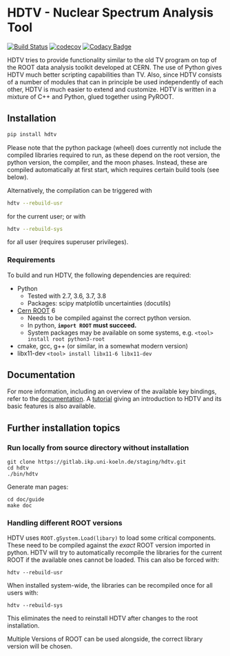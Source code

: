 # HDTV - Nuclear Spectrum Analysis Tool

[![Build Status](https://travis-ci.org/janmayer/hdtv.svg?branch=master)](https://travis-ci.org/janmayer/hdtv)
[![codecov](https://codecov.io/gh/janmayer/hdtv/branch/master/graph/badge.svg)](https://codecov.io/gh/janmayer/hdtv)
[![Codacy Badge](https://api.codacy.com/project/badge/Grade/d54b84b35f834cb9a73a89a5ea67a8bf)](https://app.codacy.com/manual/janmayer/hdtv/dashboard)

HDTV tries to provide functionality similar to the old TV program
on top of the ROOT data analysis toolkit developed at CERN. The use
of Python gives HDTV much better scripting capabilities than TV.
Also, since HDTV consists of a number of modules that can in principle
be used independently of each other, HDTV is much easier to extend and
customize. HDTV is written in a mixture of C++ and Python, glued
together using PyROOT.


## Installation

```sh
pip install hdtv
```

Please note that the python package (wheel) does currently not include the compiled libraries required to run, as these depend on the root version, the python version, the compiler, and the moon phases.
Instead, these are compiled automatically at first start, which requires certain build tools (see below).

Alternatively, the compilation can be triggered with
```sh
hdtv --rebuild-usr
```
for the current user; or with
```sh
hdtv --rebuild-sys
```
for all user (requires superuser privileges).


### Requirements
To build and run HDTV, the following dependencies are required:

* Python
	- Tested with 2.7, 3.6, 3.7, 3.8
	- Packages: scipy matplotlib uncertainties (docutils)
* [Cern ROOT](https://root.cern/) 6
    - Needs to be compiled against the correct python version.
    - In python, **`import ROOT` must succeed.**
    - System packages may be available on some systems, e.g. `<tool> install root python3-root`
* cmake, gcc, g++ (or similar, in a somewhat modern version)
* libx11-dev `<tool> install libx11-6 libx11-dev`


## Documentation
For more information, including an overview of the available key
bindings, refer to the [documentation](doc/guide/hdtv.rst).
A [tutorial](doc/guide/hdtv-tutorial.rst) giving an introduction
to HDTV and its basic features is also available.


## Further installation topics

### Run locally from source directory without installation

```
git clone https://gitlab.ikp.uni-koeln.de/staging/hdtv.git
cd hdtv
./bin/hdtv
```

Generate man pages:

```
cd doc/guide
make doc
```


### Handling different ROOT versions

HDTV uses `ROOT.gSystem.Load(libary)` to load some critical
components. These need to be compiled against the *exact* ROOT
version imported in python. HDTV will try to automatically recompile
the libraries for the current ROOT if the available ones cannot
be loaded. This can also be forced with:

`hdtv --rebuild-usr`

When installed system-wide, the libraries can be recompiled once for
all users with:

`hdtv --rebuild-sys`

This eliminates the need to reinstall HDTV after changes to the root
installation.

Multiple Versions of ROOT can be used alongside, the correct library
version will be chosen.
